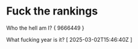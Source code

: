 # Fuck the rankings

Who the hell am I?
{ 9666449 }

What fucking year is it?
[ 2025-03-02T15:46:40Z ]
